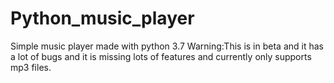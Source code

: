 # Python_music_player
Simple music player made with python 3.7
Warning:This is in beta and it has a lot of bugs and  it is missing lots of features and currently only supports mp3 files. 
